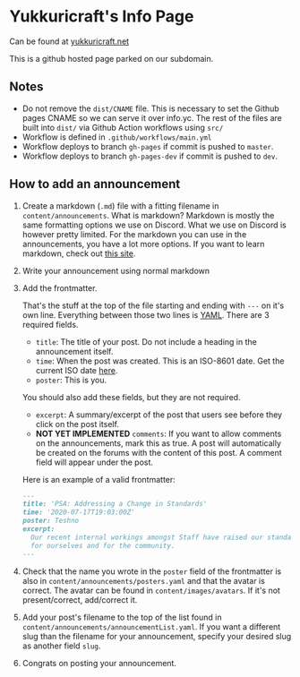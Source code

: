 # Yukkuricraft's Info Page

Can be found at [yukkuricraft.net](https://yukkuricraft.net)

This is a github hosted page parked on our subdomain.

## Notes

- Do not remove the `dist/CNAME` file. This is necessary to set the Github pages
  CNAME so we can serve it over info.yc. The rest of the files are built into
  `dist/` via Github Action workflows using `src/`
- Workflow is defined in `.github/workflows/main.yml`
- Workflow deploys to branch `gh-pages` if commit is pushed to `master`.
- Workflow deploys to branch `gh-pages-dev` if commit is pushed to `dev`.

## How to add an announcement

1. Create a markdown (`.md`) file with a fitting filename in
   `content/announcements`. What is markdown? Markdown is mostly the same
   formatting options we use on Discord. What we use on Discord is however
   pretty limited. For the markdown you can use in the announcements, you have a
   lot more options. If you want to learn markdown, check out
   [this site](https://www.markdowntutorial.com/).
2. Write your announcement using normal markdown
3. Add the frontmatter.

   That's the stuff at the top of the file starting and ending with `---` on
   it's own line. Everything between those two lines is
   [YAML](https://rollout.io/blog/yaml-tutorial-everything-you-need-get-started/).
   There are 3 required fields.

   - `title`: The title of your post. Do not include a heading in the
     announcement itself.
   - `time`: When the post was created. This is an ISO-8601 date. Get the
     current ISO date
     [here](https://greenwichmeantime.com/articles/clocks/iso/).
   - `poster`: This is you.

   You should also add these fields, but they are not required.

   - `excerpt`: A summary/excerpt of the post that users see before they click
     on the post itself.
   - **NOT YET IMPLEMENTED** `comments`: If you want to allow comments on the
     announcements, mark this as true. A post will automatically be created on
     the forums with the content of this post. A comment field will appear under
     the post.

   Here is an example of a valid frontmatter:

   ```md
   ---
   title: 'PSA: Addressing a Change in Standards'
   time: '2020-07-17T19:03:00Z'
   poster: Teshno
   excerpt:
     Our recent internal workings amongst Staff have raised our standards, both
     for ourselves and for the community.
   ---
   ```

4. Check that the name you wrote in the `poster` field of the frontmatter is
   also in `content/announcements/posters.yaml` and that the avatar is correct.
   The avatar can be found in `content/images/avatars`. If it's not
   present/correct, add/correct it.
5. Add your post's filename to the top of the list found in
   `content/announcements/announcementList.yaml`. If you want a different slug
   than the filename for your announcement, specify your desired slug as another
   field `slug`.
6. Congrats on posting your announcement.
